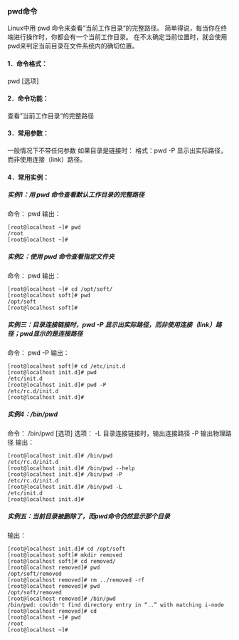 ### pwd命令

Linux中用 pwd 命令来查看”当前工作目录“的完整路径。 简单得说，每当你在终端进行操作时，你都会有一个当前工作目录。 
在不太确定当前位置时，就会使用pwd来判定当前目录在文件系统内的确切位置。

#### 1．命令格式：
pwd [选项]

####  2．命令功能：
查看”当前工作目录“的完整路径

####  3．常用参数：
一般情况下不带任何参数
如果目录是链接时：
格式：pwd -P  显示出实际路径，而非使用连接（link）路径。 
#### 4．常用实例：
##### 实例1：用 pwd 命令查看默认工作目录的完整路径

命令：
pwd 
输出：

    [root@localhost ~]# pwd
    /root
    [root@localhost ~]#
 
##### 实例2：使用 pwd 命令查看指定文件夹
命令：
pwd
输出：

    [root@localhost ~]# cd /opt/soft/
    [root@localhost soft]# pwd 
    /opt/soft
    [root@localhost soft]#
 
##### 实例三：目录连接链接时，pwd -P  显示出实际路径，而非使用连接（link）路径；pwd显示的是连接路径

命令：
pwd -P
输出：

    [root@localhost soft]# cd /etc/init.d 
    [root@localhost init.d]# pwd
    /etc/init.d
    [root@localhost init.d]# pwd -P
    /etc/rc.d/init.d
    [root@localhost init.d]#

##### 实例4：/bin/pwd

命令：
/bin/pwd [选项]
选项：
-L 目录连接链接时，输出连接路径
-P 输出物理路径
输出：

    [root@localhost init.d]# /bin/pwd 
    /etc/rc.d/init.d
    [root@localhost init.d]# /bin/pwd --help
    [root@localhost init.d]# /bin/pwd -P
    /etc/rc.d/init.d
    [root@localhost init.d]# /bin/pwd -L
    /etc/init.d
    [root@localhost init.d]#

##### 实例五：当前目录被删除了，而pwd命令仍然显示那个目录

 输出：
 
    [root@localhost init.d]# cd /opt/soft
    [root@localhost soft]# mkdir removed
    [root@localhost soft]# cd removed/
    [root@localhost removed]# pwd
    /opt/soft/removed
    [root@localhost removed]# rm ../removed -rf
    [root@localhost removed]# pwd
    /opt/soft/removed
    [root@localhost removed]# /bin/pwd
    /bin/pwd: couldn't find directory entry in “..” with matching i-node
    [root@localhost removed]# cd 
    [root@localhost ~]# pwd
    /root
    [root@localhost ~]#